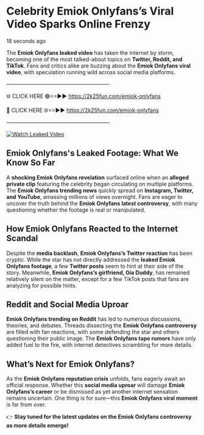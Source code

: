# Celebrity Emiok Onlyfans’s Viral Video Sparks Online Frenzy

18 seconds ago

The **Emiok Onlyfans leaked video** has taken the internet by storm, becoming one of the most talked-about topics on **Twitter, Reddit, and TikTok**. Fans and critics alike are buzzing about the **Emiok Onlyfans viral video**, with speculation running wild across social media platforms.

———————————————————-

🌐 CLICK HERE 🟢==►► https://2k25fun.com/emiok-onlyfans

🔴 CLICK HERE 🌐==►► https://2k25fun.com/emiok-onlyfans

———————————————————-

[![Watch Leaked Video](https://miro.medium.com/v2/resize:fit:828/format:webp/1*cilzJN44JGOrTw9NJCrNHA.gif "Watch Leaked Video")](https://2k25fun.com/emiok-onlyfans)

## **Emiok Onlyfans's Leaked Footage: What We Know So Far**  
A **shocking Emiok Onlyfans revelation** surfaced online when an **alleged private clip** featuring the celebrity began circulating on multiple platforms. The **Emiok Onlyfans trending news** quickly spread on **Instagram, Twitter, and YouTube**, amassing millions of views overnight. Fans are eager to uncover the truth behind the **Emiok Onlyfans latest controversy**, with many questioning whether the footage is real or manipulated.  

## **How Emiok Onlyfans Reacted to the Internet Scandal**  
Despite the **media backlash**, **Emiok Onlyfans’s Twitter reaction** has been cryptic. While the star has not directly addressed the **leaked Emiok Onlyfans footage**, a few **Twitter posts** seem to hint at their side of the story. Meanwhile, **Emiok Onlyfans’s girlfriend, Gia Duddy**, has remained relatively silent on the matter, except for a few TikTok posts that fans are analyzing for possible hints.  

## **Reddit and Social Media Uproar**  
**Emiok Onlyfans trending on Reddit** has led to numerous discussions, theories, and debates. Threads dissecting the **Emiok Onlyfans controversy** are filled with fan reactions, with some defending the star and others questioning their public image. The **Emiok Onlyfans tape rumors** have only added fuel to the fire, with internet detectives scrambling for more details.  

## **What’s Next for Emiok Onlyfans?**  
As the **Emiok Onlyfans reputation crisis** unfolds, fans eagerly await an official response. Whether this **social media uproar** will damage **Emiok Onlyfans’s career** or be dismissed as yet another internet sensation remains uncertain. One thing is for sure—this **Emiok Onlyfans viral moment** is far from over.  

👉 **Stay tuned for the latest updates on the Emiok Onlyfans controversy as more details emerge!**  